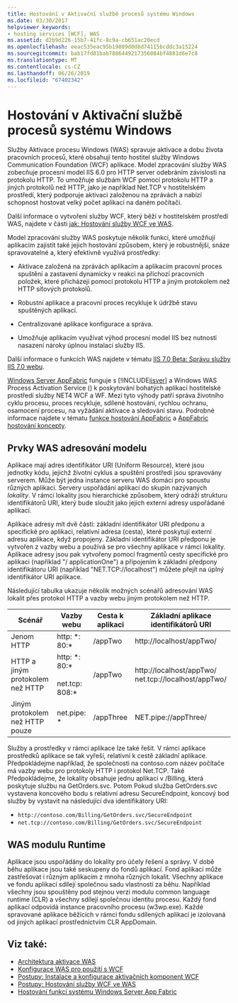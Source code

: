 ```yaml
---
title: Hostování v Aktivační službě procesů systému Windows
ms.date: 03/30/2017
helpviewer_keywords:
- hosting services [WCF], WAS
ms.assetid: d2b9d226-15b7-41fc-8c9a-cb651ac20ecd
ms.openlocfilehash: eeac535eac95b19889d0d8d74115bcddc3a15224
ms.sourcegitcommit: bab17fd81bab7886449217356084bf4881d6e7c8
ms.translationtype: MT
ms.contentlocale: cs-CZ
ms.lasthandoff: 06/26/2019
ms.locfileid: "67402342"
---
```

# <a name="hosting-in-windows-process-activation-service"></a>Hostování v Aktivační službě procesů systému Windows
Služby Aktivace procesu Windows (WAS) spravuje aktivace a dobu života pracovních procesů, které obsahují tento hostitel služby Windows Communication Foundation (WCF) aplikace. Model zpracování služby WAS zobecňuje procesní model IIS 6.0 pro HTTP server odebráním závislosti na protokolu HTTP. To umožňuje službám WCF pomocí protokolu HTTP a jiných protokolů než HTTP, jako je například Net.TCP v hostitelském prostředí, který podporuje aktivaci založenou na zprávách a nabízí schopnost hostovat velký počet aplikací na daném počítači.  
  
 Další informace o vytvoření služby WCF, který běží v hostitelském prostředí WAS, najdete v části [jak: Hostování služby WCF ve WAS](../../../../docs/framework/wcf/feature-details/how-to-host-a-wcf-service-in-was.md).  
  
 Model zpracování služby WAS poskytuje několik funkcí, které umožňují aplikacím zajistit také jejich hostování způsobem, který je robustnější, snáze spravovatelné a, který efektivně využívá prostředky:  
  
- Aktivace založená na zprávách aplikacím a aplikacím pracovní proces spuštění a zastavení dynamicky v reakci na příchozí pracovních položek, které přicházejí pomocí protokolu HTTP a jiným protokolem než HTTP síťových protokolů.  
  
- Robustní aplikace a pracovní proces recykluje k údržbě stavu spuštěných aplikací.  
  
- Centralizované aplikace konfigurace a správa.  
  
- Umožňuje aplikacím využívat výhod procesní model IIS bez nutnosti nasazení nároky úplnou instalaci služby IIS.  
  
 Další informace o funkcích WAS najdete v tématu [IIS 7.0 Beta: Správu služby IIS 7.0 webu](../../../../docs/framework/wcf/feature-details/hosting-in-windows-process-activation-service.md).  
  
 [Windows Server AppFabric](https://go.microsoft.com/fwlink/?LinkId=196496) funguje s [!INCLUDE[iisver](../../../../includes/iisver-md.md)] a Windows WAS Process Activation Service () k poskytování bohatých aplikací hostitelské prostředí služby NET4 WCF a WF. Mezi tyto výhody patří správa životního cyklu procesu, proces recykluje, sdílené hostování, rychlou ochranu, osamocení procesu, na vyžádání aktivace a sledování stavu. Podrobné informace najdete v tématu [funkce hostování AppFabric](https://go.microsoft.com/fwlink/?LinkId=196494) a [AppFabric hostování koncepty](https://go.microsoft.com/fwlink/?LinkId=196495).  
  
## <a name="elements-of-the-was-addressing-model"></a>Prvky WAS adresování modelu  
 Aplikace mají adres identifikátor URI (Uniform Resource), které jsou jednotky kódu, jejichž životní cyklus a spuštění prostředí jsou spravovány serverem. Může být jedna instance serveru WAS domácí pro spoustu různých aplikací. Servery uspořádání aplikací do skupin nazývaných *lokality*. V rámci lokality jsou hierarchické způsobem, který odráží strukturu identifikátorů URI, který bude sloužit jako jejich externí adresy uspořádané aplikací.  
  
 Aplikace adresy mít dvě části: základní identifikátor URI předponu a specifické pro aplikaci, relativní adresa (cesta), které poskytují externí adresu aplikace, když propojeny. Základní identifikátor URI předponu je vytvořen z vazby webu a používá se pro všechny aplikace v rámci lokality. Aplikace adresy jsou pak vytvořeny pomocí fragmentů cesty specifické pro aplikaci (například "/ applicationOne") a připojením k základní předpony identifikátoru URI (například "NET.TCP://localhost") můžete přejít na úplný identifikátor URI aplikace.  
  
 Následující tabulka ukazuje několik možných scénářů adresování WAS lokalit přes protokol HTTP a vazby webu jiným protokolem než HTTP.  
  
|Scénář|Vazby webu|Cesta k aplikaci|Základní aplikace identifikátorů URI|  
|--------------|-------------------|----------------------|---------------------------|  
|Jenom HTTP|http: *: 80:\*|/appTwo|http://localhost/appTwo/|  
|HTTP a jiným protokolem než HTTP|http: *: 80:\*<br /><br /> net.tcp: 808:\*|/appTwo|http://localhost/appTwo/<br />net.tcp://localhost/appTwo/|  
|Jiným protokolem než HTTP pouze|net.pipe: *|/appThree|NET.pipe://appThree/|  
  
 Služby a prostředky v rámci aplikace lze také řešit. V rámci aplikace prostředků aplikace se tak vyřeší, relativní k cestě základní aplikace. Předpokládejme například, že společnosti na contoso.com název počítače má vazby webu pro protokoly HTTP i protokol Net.TCP. Také Předpokládejme, že lokality obsahuje jednu aplikaci v /Billing, která poskytuje službu na GetOrders.svc. Potom Pokud služba GetOrders.svc vystavena koncového bodu s relativní adresu SecureEndpoint, koncový bod služby by vystavit na následující dva identifikátory URI:  
  
- `http://contoso.com/Billing/GetOrders.svc/SecureEndpoint`
- `net.tcp://contoso.com/Billing/GetOrders.svc/SecureEndpoint`
  
## <a name="the-was-runtime"></a>WAS modulu Runtime  
 Aplikace jsou uspořádány do lokality pro účely řešení a správy. V době běhu aplikace jsou také seskupeny do fondů aplikací. Fond aplikací může zastřešovat i různým aplikacím z mnoha různých lokalit. Všechny aplikace ve fondu aplikací sdílejí společnou sadu vlastností za běhu. Například všechny jsou spouštěny pod stejnou verzi modulu common language runtime (CLR) a všechny sdílejí společnou identitu procesu. Každý fond aplikací odpovídá instance pracovního procesu (w3wp.exe). Každé spravované aplikace běžících v rámci fondu sdílených aplikací je izolovaná od jiných aplikací prostřednictvím CLR AppDomain.  
  
## <a name="see-also"></a>Viz také:

- [Architektura aktivace WAS](../../../../docs/framework/wcf/feature-details/was-activation-architecture.md)
- [Konfigurace WAS pro použití s WCF](../../../../docs/framework/wcf/feature-details/configuring-the-wpa--service-for-use-with-wcf.md)
- [Postupy: Instalace a konfigurace aktivačních komponent WCF](../../../../docs/framework/wcf/feature-details/how-to-install-and-configure-wcf-activation-components.md)
- [Postupy: Hostování služby WCF ve WAS](../../../../docs/framework/wcf/feature-details/how-to-host-a-wcf-service-in-was.md)
- [Hostování funkcí systému Windows Server App Fabric](https://go.microsoft.com/fwlink/?LinkId=201276)
